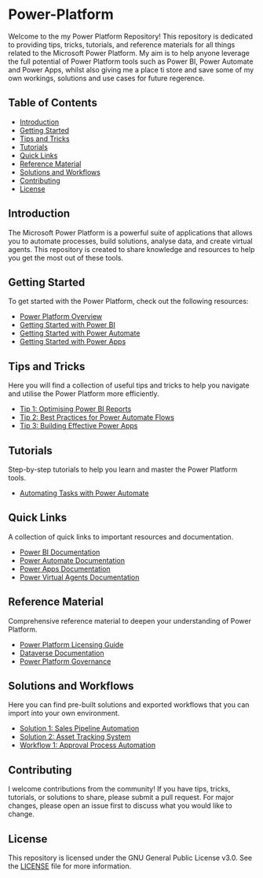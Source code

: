 # Power-Platform

Welcome to the my Power Platform Repository! This repository is dedicated to providing tips, tricks, tutorials, and reference materials for all things related to the Microsoft Power Platform. My aim is to help anyone leverage the full potential of Power Platform tools such as Power BI, Power Automate and Power Apps, whilst also giving me a place ti store and save some of my own workings, solutions and use cases for future regerence.

## Table of Contents

- [Introduction](#introduction)
- [Getting Started](#getting-started)
- [Tips and Tricks](#tips-and-tricks)
- [Tutorials](#tutorials)
- [Quick Links](#quick-links)
- [Reference Material](#reference-material)
- [Solutions and Workflows](#solutions-and-workflows)
- [Contributing](#contributing)
- [License](#license)

## Introduction

The Microsoft Power Platform is a powerful suite of applications that allows you to automate processes, build solutions, analyse data, and create virtual agents. This repository is created to share knowledge and resources to help you get the most out of these tools.

## Getting Started

To get started with the Power Platform, check out the following resources:
- [Power Platform Overview](https://powerplatform.microsoft.com/)
- [Getting Started with Power BI](https://docs.microsoft.com/en-us/power-bi/fundamentals/power-bi-overview)
- [Getting Started with Power Automate](https://docs.microsoft.com/en-us/power-automate/getting-started)
- [Getting Started with Power Apps](https://docs.microsoft.com/en-us/powerapps/powerapps-overview)

## Tips and Tricks

Here you will find a collection of useful tips and tricks to help you navigate and utilise the Power Platform more efficiently.

- [Tip 1: Optimising Power BI Reports](tips/optimising-power-bi-reports.md)
- [Tip 2: Best Practices for Power Automate Flows](tips/best-practices-power-automate.md)
- [Tip 3: Building Effective Power Apps](tips/building-effective-power-apps.md)

## Tutorials

Step-by-step tutorials to help you learn and master the Power Platform tools.

- [Automating Tasks with Power Automate](tutorials/automating-tasks-power-automate.md)

## Quick Links

A collection of quick links to important resources and documentation.

- [Power BI Documentation](https://docs.microsoft.com/en-us/power-bi/)
- [Power Automate Documentation](https://docs.microsoft.com/en-us/power-automate/)
- [Power Apps Documentation](https://docs.microsoft.com/en-us/powerapps/)
- [Power Virtual Agents Documentation](https://docs.microsoft.com/en-us/power-virtual-agents/)

## Reference Material

Comprehensive reference material to deepen your understanding of Power Platform.

- [Power Platform Licensing Guide](reference/power-platform-licensing-guide.md)
- [Dataverse Documentation](https://docs.microsoft.com/en-us/powerapps/maker/data-platform/data-platform-intro)
- [Power Platform Governance](reference/power-platform-governance.md)

## Solutions and Workflows

Here you can find pre-built solutions and exported workflows that you can import into your own environment.

- [Solution 1: Sales Pipeline Automation](solutions/sales-pipeline-automation.zip)
- [Solution 2: Asset Tracking System](solutions/asset-tracking-system.zip)
- [Workflow 1: Approval Process Automation](workflows/approval-process-automation.zip)

## Contributing

I welcome contributions from the community! If you have tips, tricks, tutorials, or solutions to share, please submit a pull request. For major changes, please open an issue first to discuss what you would like to change.

## License

This repository is licensed under the GNU General Public License v3.0. See the [LICENSE](LICENSE) file for more information.